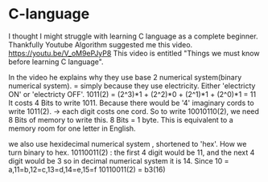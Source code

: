 # C-language

I thought I might struggle with learning C language as a complete beginner.
Thankfully Youtube Algorithm suggested me this video.
https://youtu.be/V_oM9ePJyP8
This video is entitled "Things we must know before learning C language".

In the video he explains why they use base 2 numerical system(binary numerical system). = simply because they use electricity. 
Either 'electricty ON' or 'electricty OFF'.
1011(2) = (2^3)*1 + (2^2)*0 + (2^1)*1 + (2^0)*1 = 11
It costs 4 Bits to write 1011. Because there would be '4' imaginary cords to write 1011(2). -> each digit costs one cord.
So to write 10010110(2), we need 8 Bits of memory to write this.
8 Bits = 1 byte. This is equivalent to a memory room for one letter in English. 


we also use hexidecimal numerical system , shortened to 'hex'.
How we turn binary to hex.
10110011(2) : the first 4 digit would be 11, and the next  4 digit would be 3 so in decimal numerical system it is 14.
Since 10 = a,11=b,12=c,13=d,14=e,15=f
10110011(2) = b3(16)
